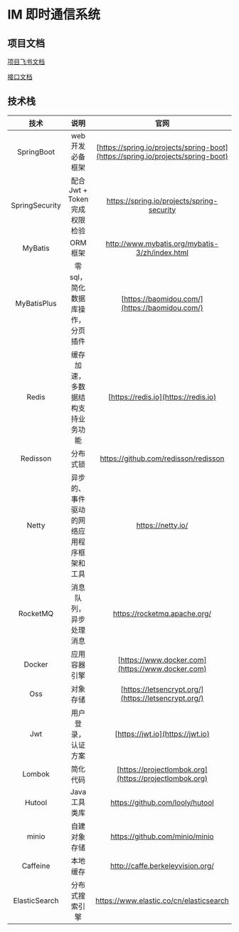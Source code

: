 # IM 即时通信系统

## 项目文档
[项目飞书文档](https://ocn5kp8vpe7g.feishu.cn/wiki/RR15wR5oBiUzpPkY9RKcFA7Yneg?from=from_copylink)

[接口文档](https://euq7rnktqz.apifox.cn)

## 技术栈

|       技术       |          说明           |                             官网                             |
|:--------------:|:---------------------:|:------------------------------------------------------------:|
|   SpringBoot   |       web开发必备框架       | [https://spring.io/projects/spring-boot](https://spring.io/projects/spring-boot) |
| SpringSecurity | 配合 Jwt + Token 完成权限检验 |                              https://spring.io/projects/spring-security                              |
|    MyBatis     |         ORM框架         |        http://www.mybatis.org/mybatis-3/zh/index.html        |
|  MyBatisPlus   |   零sql，简化数据库操作，分页插件   |        [https://baomidou.com/](https://baomidou.com/)        |
|     Redis      |   缓存加速，多数据结构支持业务功能    |             [https://redis.io](https://redis.io)             |
|    Redisson    |         分布式锁          |                    https://github.com/redisson/redisson                                          |
|     Netty      | 异步的、事件驱动的网络应用程序框架和工具  |                              https://netty.io/                              |
|    RocketMQ    |      消息队列，异步处理消息      |              https://rocketmq.apache.org/            |
|     Docker     |        应用容器引擎         |       [https://www.docker.com](https://www.docker.com)       |
|      Oss       |         对象存储          |     [https://letsencrypt.org/](https://letsencrypt.org/)     |
|      Jwt       |       用户登录，认证方案       |               [https://jwt.io](https://jwt.io)               |
|     Lombok     |         简化代码          |    [https://projectlombok.org](https://projectlombok.org)    |
|     Hutool     |       Java工具类库        |               https://github.com/looly/hutool                |
|     minio      |        自建对象存储         |                https://github.com/minio/minio                |
|    Caffeine    |         本地缓存          |                      http://caffe.berkeleyvision.org/                                        |
| ElasticSearch  |        分布式搜索引擎        |                    https://www.elastic.co/cn/elasticsearch                                                                          |

